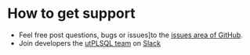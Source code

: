 # How to get support


- Feel free post questions, bugs or issues]to the [issues area of GitHub](https://github.com/utPLSQL/utPLSQL/issues).
- Join developers the [utPLSQL team](http://utplsql-slack-invite.herokuapp.com) on [Slack](https://slack.com/)
